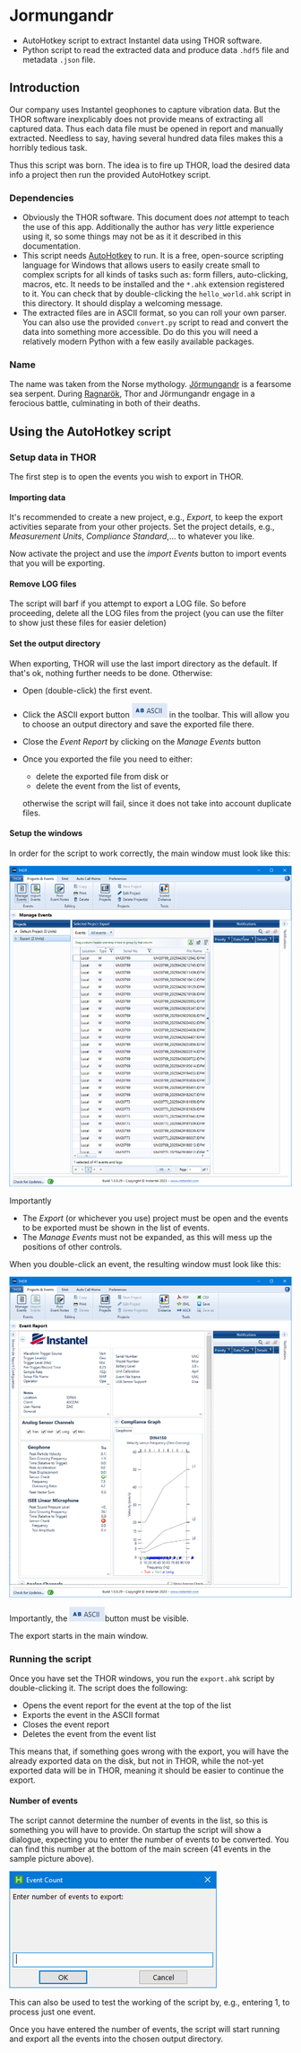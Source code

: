 # Jormungandr
- AutoHotkey script to extract Instantel data using THOR software.
- Python script to read the extracted data and produce data `.hdf5`  file and metadata `.json` file.

## Introduction

Our company uses Instantel geophones to capture vibration data. But the THOR software inexplicably does not provide means of extracting all captured data. Thus each data file must be opened in report and manually extracted. Needless to say, having several hundred data files makes this a horribly tedious task.

Thus this script was born. The idea is to fire up THOR, load the desired data info a project then run the provided AutoHotkey script.

### Dependencies

- Obviously the THOR software. This document does *not* attempt to teach the use of this app. Additionally the author has *very* little experience using it, so some things may not be as it it described in this documentation. 
- This script needs [AutoHotkey](https://www.autohotkey.com/) to run. It is a free, open-source scripting language for Windows that allows users to easily create small to complex scripts for all kinds of tasks such as: form fillers, auto-clicking, macros, etc. It needs to be installed and the `*.ahk` extension registered to it. You can check that by double-clicking the `hello_world.ahk` script in this directory. It should display a welcoming message.
- The extracted files are in ASCII format, so you can roll your own parser. You can also use the provided `convert.py` script to read and convert the data into something more accessible. Do do this you will need a relatively modern Python with a few easily available packages.

### Name

The name was taken from the Norse mythology. [Jörmungandr](https://en.wikipedia.org/wiki/J%C3%B6rmungandr) is a fearsome sea serpent. During [Ragnarök](https://en.wikipedia.org/wiki/Ragnarök), Thor and Jörmungandr engage in a ferocious battle, culminating in both of their deaths.

## Using the AutoHotkey script

### Setup data in THOR

The first step is to open the events you wish to export in THOR.

#### Importing data

It's recommended to create a new project, e.g.,  *Export*, to keep the export activities separate from your other projects. Set the project details, e.g., *Measurement Units*, *Compliance Standard*,… to whatever you like.

Now activate the project and use the *import Events* button to import events that you will be exporting.

#### Remove LOG files

The script will barf if you attempt to export a LOG file. So before proceeding, delete all the LOG files from the project (you can use the filter to show just these files for easier deletion)

#### Set the output directory

When exporting, THOR will use the last import directory as the default. If that's ok, nothing further needs to be done. Otherwise:

- Open (double-click) the first event.

- Click the ASCII export button ![ascii](img/ascii.png) in the toolbar. This will allow you to choose an output directory and save the exported file there.

- Close the *Event Report* by clicking on the *Manage Events* button

- Once you exported the file you need to either:

  - delete the exported file from disk or
  - delete the event from the list of events,

  otherwise the script will fail, since it does not take into account duplicate files.

#### Setup the windows

In order for the script to work correctly, the main window must look like this:

![main](img/main.png)

 Importantly

- The *Export* (or whichever you use) project must be open and the events to be exported must be shown in the list of events.
- The *Manage Events* must not be expanded, as this will mess up the positions of other controls.

When you double-click an event, the resulting window must look like this:

![report](img/report.png)

Importantly, the  ![ascii](img/ascii.png)button must be visible.

The export starts in the main window.

### Running the script

Once you have set the THOR windows, you run the `export.ahk` script by double-clicking it. The script does the following:

- Opens the event report for the event at the top of the list
- Exports the event in the ASCII format
- Closes the event report
- Deletes the event from the event list

This means that, if something goes wrong with the export, you will have the already exported data on the disk, but not in THOR, while the not-yet exported data will be in THOR, meaning it should be easier to continue the export.

#### Number of events

The script cannot determine the number of events in the list, so this is something you will have to provide. On startup the script will show a dialogue, expecting you to enter the number of events to be converted. You can find this number at the bottom of the main screen (41 events in the sample picture above).

![event_count](img/event_count.png)

This can also be used to test the working of the script by, e.g., entering 1, to process just one event.

Once you have entered the number of events, the script will start running and export all the events into the chosen output directory.
